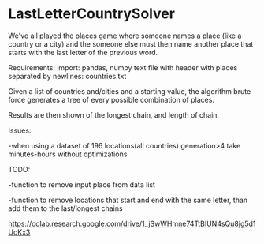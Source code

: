 # LastLetterCountrySolver
We've all played the places game where someone names a place (like a country or a city) and the someone else must then name another place that starts with the last letter of the previous word.

Requirements:
import: pandas, numpy
text file with header with places separated by newlines: countries.txt


Given a list of countries and/cities and a starting value, the algorithm brute force generates a tree of every possible combination of places.

Results are then shown of the longest chain, and length of chain. 


Issues:

-when using a dataset of 196 locations(all countries) generation>4 take minutes-hours without optimizations


TODO:

-function to remove input place from data list 

-function to remove locations that start and end with the same letter, than add them to the last/longest chains


https://colab.research.google.com/drive/1_jSwWHmne74TtBIUN4sQu8jg5d1UoKx3

